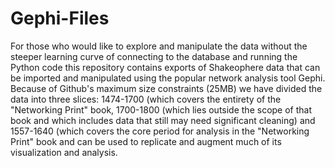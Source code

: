 # Gephi-Files
For those who would like to explore and manipulate the data without 
the steeper learning curve of connecting to the database and running the Python code
this repository contains exports of Shakeophere data that can be imported
and manipulated using the popular network analysis tool Gephi. Because of Github's 
maximum size constraints (25MB) we have divided the data into three slices:
1474-1700 (which covers the entirety of the "Networking Print" book, 1700-1800 (which 
lies outside the scope of that book and which includes data that still may need significant 
cleaning) and 1557-1640 (which covers the core period for analysis in the "Networking Print" book
and can be used to replicate and augment much of its visualization and analysis. 
